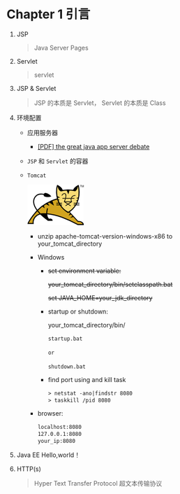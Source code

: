 # Chapter 1 引言

1. JSP

    > Java Server Pages    

2. Servlet

    > servlet
    
3. JSP & Servlet
    
    > JSP 的本质是 Servlet， Servlet 的本质是 Class

4. 环境配置
    - 应用服务器
        - <a href="../doc/the-great-java-app-server-debate.pdf" target="_blank">[PDF] the great java app server debate</a>
    - `JSP` 和 `Servlet` 的容器
    - `Tomcat`
    
        ![tomcat](../image/javaee/tomcat.png)

        - unzip apache-tomcat-version-windows-x86 to your_tomcat_directory
        - Windows
            - ~~set environment variable:~~
                
                ~~your_tomcat_directory/bin/setclasspath.bat~~
            
                ~~set JAVA_HOME=your_jdk_directory~~
            
            - startup or shutdown:
                
                your_tomcat_directory/bin/
                
                ```
                startup.bat
                
                or
                
                shutdown.bat
                ```
               
            - find port using and kill task

              ```
              > netstat -ano|findstr 8080
              > taskkill /pid 8080
              ```
        - browser:
        
            ```
            localhost:8080
            127.0.0.1:8080
            your_ip:8080
            ```

5. Java EE Hello,world！
6. HTTP(s)

    > Hyper Text Transfer Protocol 超文本传输协议
